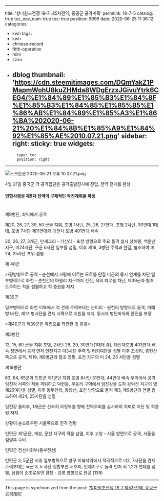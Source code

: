 
---
title: '항미원조전쟁 18-7 제5차전역, 중공군 공격계획'
permlink: 18-7-5
catalog: true
toc_nav_num: true
toc: true
position: 9999
date: 2020-06-25 11:36:12
categories:
- kwh
tags:
- kwh
- chinese-record
- fifth-operation
- mini
- zzan
- dblog
thumbnail: 'https://cdn.steemitimages.com/DQmYakZ1PMapmWohU8kuZHMda8WDgErzxJGivuYtrk6CEG4/%E1%84%89%E1%85%B3%E1%84%8F%E1%85%B3%E1%84%85%E1%85%B5%E1%86%AB%E1%84%89%E1%85%A3%E1%86%BA%202020-06-21%20%E1%84%8B%E1%85%A9%E1%84%92%E1%85%AE%2010.07.21.png'
sidebar:
    right:
        sticky: true
widgets:
    -
        type: toc
        position: right
---


![스크린샷 2020-06-21 오후 10.07.21.png](https://cdn.steemitimages.com/DQmYakZ1PMapmWohU8kuZHMda8WDgErzxJGivuYtrk6CEG4/%E1%84%89%E1%85%B3%E1%84%8F%E1%85%B3%E1%84%85%E1%85%B5%E1%86%AB%E1%84%89%E1%85%A3%E1%86%BA%202020-06-21%20%E1%84%8B%E1%85%A9%E1%84%92%E1%85%AE%2010.07.21.png)

4월 21일 중국군 각 공격집단은 공격출발진지에 진입, 전역 전개를 완성

#### 연합사령권 제5차 전역의 구체적인 작전계획을 확정
#

제9병단, 좌익에서 공격

제20, 26, 27, 39, 50 군을 지휘, 
포병 1사단,  25, 26, 27연대, 포병 2사단, 30연대 1대대, 포병 7사단 제11연대와 대전차 포병 401연대 배속

20, 26, 27, 3개군, 만세교리 - 기산리 - 포천 방향으로 주요 돌격 실시
상해봉, 백운산 지구, 미24사단, 구군 6사단 일부를 섬멸, 
이후 제19, 3병단 주력과 연결, 협조하여 미 24, 25사단 포위 섬멸

제 40군

가평방향으로 공격 - 춘천에서 가평에 이르는 도로를 단절
미군의 동서 연계를 차단
일부병력으로 화천 - 춘천간의 마평리 지구까지 전진, 적의 퇴로를 차단, 
제39군과 협조 도주하는 적을 섬멸하고 적 증원을 저지

제39군

일부병력으로 화천 이북에서 적 견제
주력부대는 논미리 - 원천리 방향으로 돌격, 
미해병1사단, 제1기병사단을 견제
서쪽으로 지원을 저지, 동시에 병단좌익의 안전을 보장

<제40군과 제39군은 독립으로 작전한 것 같음>

제3병단

12, 15, 60 군을 지휘
포병, 2사단 28, 29, 30연대(1대대 결), 대전차포병 403연대 배속
정면에서 공격
먼저 연천지구 미3사단 주력 및 터키여단을 섬멸
이후 초성리, 종현산 쪽으로 공격, 제19, 제9병단과 협조
영평, 포천 지구의 미 24, 25 사단을 섬멸

제19병단

63, 64, 65군과 인민군 제1군단 지휘
포병 8사단 31연대, 44연대 배속
우익에서 공격
임진각 서쪽의 적을 격퇴하고 덕현동, 무등리 구역에서 임진강을 도하
감악산 지구의 영 제29여단을 섬멸, 이후 동두천리, 왕방산, 포천 방향으로 돌격
제3, 제9병단과 연결 협조하여 제24, 25사단을 섬멸

임진강 돌파후, 1개군은 신속히 의정부를 향해 전역우회를 실시하여 적퇴로 차단 및 적증원 저지

상황이 순조로우면 서울쪽으로 진격 점령

인민군 제1군단, 개성, 문산 지구의 적을 섬멸, 이후 고양 - 서울 방면으로 공격, 서울을 점령후 수비


인민군 전선지휘부(동부전선) 

인민군 3, 5군단 지휘
일부병력으로 양구 이북지역에서 적극적으로 미2, 7사단을 견제
주력부대는 국군 3, 5 사단 접합부인 서호리, 인제지구로 돌격
먼저 적 1,2개 연대를 섬멸, 상황이 순조로우면 평창 - 강릉 방향으로 진공
(139)

- - -

This page is synchronized from the post: ['항미원조전쟁 18-7 제5차전역, 중공군 공격계획'](https://steemit.com/@wisdomandjustice/18-7-5)

